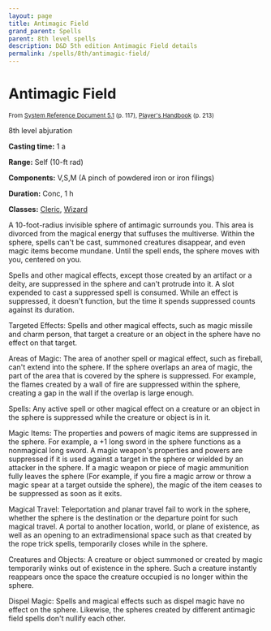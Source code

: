 ```yaml
---
layout: page
title: Antimagic Field
grand_parent: Spells
parent: 8th level spells 
description: D&D 5th edition Antimagic Field details
permalink: /spells/8th/antimagic-field/
---
```


# Antimagic Field

<small>From <a target="_blank" href="https://media.wizards.com/2016/downloads/DND/SRD-OGL_V5.1.pdf">System Reference Document 5.1</a> (p. 117), <a target="_blank" href="https://dnd.wizards.com/products/tabletop-games/rpg-products/rpg_playershandbook">Player's Handbook</a> (p. 213)</small>


8th level abjuration

**Casting time:** 1 a

**Range:** Self (10-ft rad)

**Components:** V,S,M (A pinch of powdered iron or iron filings)

**Duration:** Conc, 1 h

**Classes:** [Cleric](/classes/cleric/), [Wizard](/classes/wizard/)

A 10-foot-radius invisible sphere of antimagic surrounds you. This area is divorced from the magical energy that suffuses the multiverse. Within the sphere, spells can't be cast, summoned creatures disappear, and even magic items become mundane. Until the spell ends, the sphere moves with you, centered on you.

   Spells and other magical effects, except those created by an artifact or a deity, are suppressed in the sphere and can't protrude into it. A slot expended to cast a suppressed spell is consumed. While an effect is suppressed, it doesn't function, but the time it spends suppressed counts against its duration.

   Targeted Effects: Spells and other magical effects, such as magic missile and charm person, that target a creature or an object in the sphere have no effect on that target.

   Areas of Magic: The area of another spell or magical effect, such as fireball, can't extend into the sphere. If the sphere overlaps an area of magic, the part of the area that is covered by the sphere is suppressed. For example, the flames created by a wall of fire are suppressed within the sphere, creating a gap in the wall if the overlap is large enough.

   Spells: Any active spell or other magical effect on a creature or an object in the sphere is suppressed while the creature or object is in it.

   Magic Items: The properties and powers of magic items are suppressed in the sphere. For example, a +1 long sword in the sphere functions as a nonmagical long sword. A magic weapon's properties and powers are suppressed if it is used against a target in the sphere or wielded by an attacker in the sphere. If a magic weapon or piece of magic ammunition fully leaves the sphere (For example, if you fire a magic arrow or throw a magic spear at a target outside the sphere), the magic of the item ceases to be suppressed as soon as it exits.

   Magical Travel: Teleportation and planar travel fail to work in the sphere, whether the sphere is the destination or the departure point for such magical travel. A portal to another location, world, or plane of existence, as well as an opening to an extradimensional space such as that created by the rope trick spells, temporarily closes while in the sphere.

   Creatures and Objects: A creature or object summoned or created by magic temporarily winks out of existence in the sphere. Such a creature instantly reappears once the space the creature occupied is no longer within the sphere.

   Dispel Magic: Spells and magical effects such as dispel magic have no effect on the sphere. Likewise, the spheres created by different antimagic field spells don't nullify each other.